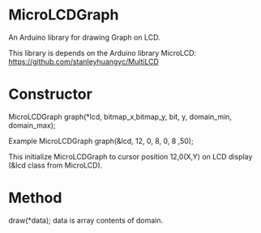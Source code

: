 MicroLCDGraph
=====

An Arduino library for drawing Graph on LCD.

This library is depends on the Arduino library MicroLCD:
https://github.com/stanleyhuangyc/MultiLCD

# Constructor
MicroLCDGraph graph(*lcd, bitmap_x,bitmap_y, bit, y, domain_min, domain_max);

Example
MicroLCDGraph graph(&lcd, 12, 0, 8, 0, 8 ,50);

This initialize MicroLCDGraph to cursor position 12,0(X,Y) on LCD display (&lcd class from MicroLCD).

# Method
draw(*data);
data is array contents of domain.


